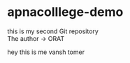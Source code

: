 # apnacolllege-demo
this is my second Git repository <br>
The author -> ORAT


hey this is me vansh tomer